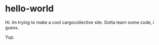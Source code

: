 # hello-world
Hi. Im trying to make a cool cargocollective site. Gotta learn some code, i guess.

Yup.
